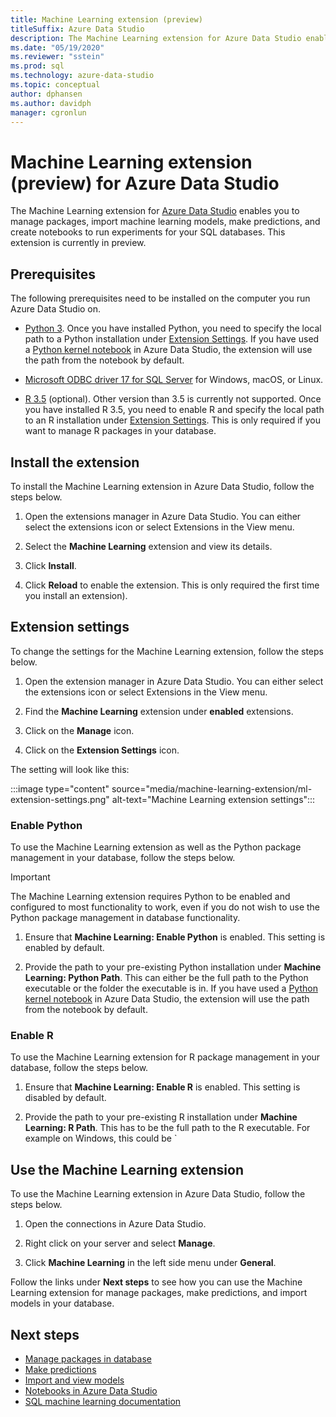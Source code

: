 ```yaml
---
title: Machine Learning extension (preview)
titleSuffix: Azure Data Studio
description: The Machine Learning extension for Azure Data Studio enables you to manage packages, import machine learning models, make predictions, and create notebooks to run experiments for your SQL databases.
ms.date: "05/19/2020"
ms.reviewer: "sstein"
ms.prod: sql
ms.technology: azure-data-studio
ms.topic: conceptual
author: dphansen
ms.author: davidph
manager: cgronlun
---
```

# Machine Learning extension (preview) for Azure Data Studio

The Machine Learning extension for [Azure Data Studio](what-is.md) enables you to manage packages, import machine learning models, make predictions, and create notebooks to run experiments for your SQL databases. This extension is currently in preview.

## Prerequisites

The following prerequisites need to be installed on the computer you run Azure Data Studio on.

- [Python 3](https://www.python.org/downloads/). Once you have installed Python, you need to specify the local path to a Python installation under [Extension Settings](#settings). If you have used a [Python kernel notebook](notebooks-tutorial-python-kernel.md) in Azure Data Studio, the extension will use the path from the notebook by default.

- [Microsoft ODBC driver 17 for SQL Server](../connect/odbc/download-odbc-driver-for-sql-server.md) for Windows, macOS, or Linux.

- [R 3.5](https://www.r-project.org/) (optional). Other version than 3.5 is currently not supported. Once you have installed R 3.5, you need to enable R and specify the local path to an R installation under [Extension Settings](#settings). This is only required if you want to manage R packages in your database.

## Install the extension

To install the Machine Learning extension in Azure Data Studio, follow the steps below.

1. Open the extensions manager in Azure Data Studio. You can either select the extensions icon or select Extensions in the View menu.

1. Select the **Machine Learning** extension and view its details.

1. Click **Install**.

1. Click **Reload** to enable the extension. This is only required the first time you install an extension).

<a name="settings"></a>

## Extension settings

To change the settings for the Machine Learning extension, follow the steps below.

1. Open the extension manager in Azure Data Studio. You can either select the extensions icon or select Extensions in the View menu.

1. Find the **Machine Learning** extension under **enabled** extensions.

1. Click on the **Manage** icon.

1. Click on the **Extension Settings** icon.

The setting will look like this:

:::image type="content" source="media/machine-learning-extension/ml-extension-settings.png" alt-text="Machine Learning extension settings":::

### Enable Python

To use the Machine Learning extension as well as the Python package management in your database, follow the steps below.

> [!IMPORTANT]
> The Machine Learning extension requires Python to be enabled and configured to most functionality to work, even if you do not wish to use the Python package management in database functionality.

1. Ensure that **Machine Learning: Enable Python** is enabled. This setting is enabled by default.

1. Provide the path to your pre-existing Python installation under **Machine Learning: Python Path**. This can either be the full path to the Python executable or the folder the executable is in. If you have used a [Python kernel notebook](notebooks-tutorial-python-kernel.md) in Azure Data Studio, the extension will use the path from the notebook by default.

### Enable R

To use the Machine Learning extension for R package management in your database, follow the steps below.

1. Ensure that **Machine Learning: Enable R** is enabled. This setting is disabled by default.

1. Provide the path to your pre-existing R installation under **Machine Learning: R Path**. This has to be the full path to the R executable. For example on Windows, this could be `

## Use the Machine Learning extension

To use the Machine Learning extension in Azure Data Studio, follow the steps below.

1. Open the connections in Azure Data Studio.

1. Right click on your server and select **Manage**.

1. Click **Machine Learning** in the left side menu under **General**.

Follow the links under **Next steps** to see how you can use the Machine Learning extension for manage packages, make predictions, and import models in your database.

## Next steps

- [Manage packages in database](machine-learning-extension-manage-packages.md)
- [Make predictions](machine-learning-extension-predictions.md)
- [Import and view models](machine-learning-extension-import-view-models.md)
- [Notebooks in Azure Data Studio](notebooks-guidance.md)
- [SQL machine learning documentation](../machine-learning/index.yml)
